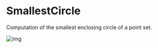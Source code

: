 # SmallestCircle
Computation of the smallest enclosing circle of a point set.
<br />

![img](https://github.com/yakovlevvl/SmallestCircle/blob/master/SmallestCircle.jpg)
